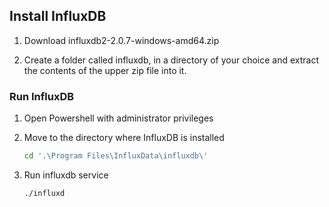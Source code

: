 ## Install InfluxDB

1. Download influxdb2-2.0.7-windows-amd64.zip

2. Create a folder called influxdb, in a directory of your choice and extract the contents of the upper zip file into it.

### Run InfluxDB

1. Open Powershell with administrator privileges

2. Move to the directory where InfluxDB is installed
   ```sh
   cd '.\Program Files\InfluxData\influxdb\'
   ``` 
3. Run influxdb service
   ```sh
   ./influxd
   ``` 
